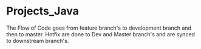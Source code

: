 # Projects_Java
The Flow of Code goes from feature branch's to development branch and then to master. Hotfix are done to Dev and Master branch's and are synced to downstream branch's.
